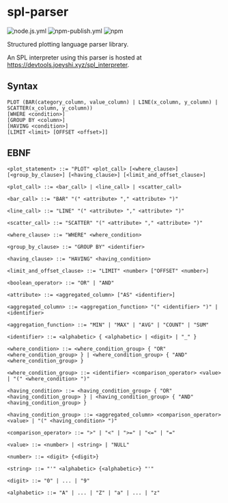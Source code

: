 # spl-parser

![node.js.yml](https://github.com/joeyshi12/spl-parser/actions/workflows/node.js.yml/badge.svg)
![npm-publish.yml](https://github.com/joeyshi12/spl-parser/actions/workflows/npm-publish.yml/badge.svg)
![npm](https://img.shields.io/npm/v/spl-parser.svg)

Structured plotting language parser library.

An SPL interpreter using this parser is hosted at <a href="https://devtools.joeyshi.xyz/spl_interpreter">https://devtools.joeyshi.xyz/spl_interpreter</a>.

## Syntax

```
PLOT (BAR(category_column, value_column) | LINE(x_column, y_column) | SCATTER(x_column, y_column))
[WHERE <condition>]
[GROUP BY <column>]
[HAVING <condition>]
[LIMIT <limit> [OFFSET <offset>]]
```

## EBNF

```
<plot_statement> ::= "PLOT" <plot_call> [<where_clause>] [<group_by_clause>] [<having_clause>] [<limit_and_offset_clause>]

<plot_call> ::= <bar_call> | <line_call> | <scatter_call>

<bar_call> ::= "BAR" "(" <attribute> "," <attribute> ")"

<line_call> ::= "LINE" "(" <attribute> "," <attribute> ")"

<scatter_call> ::= "SCATTER" "(" <attribute> "," <attribute> ")"

<where_clause> ::= "WHERE" <where_condition>

<group_by_clause> ::= "GROUP BY" <identifier>

<having_clause> ::= "HAVING" <having_condition>

<limit_and_offset_clause> ::= "LIMIT" <number> ["OFFSET" <number>]

<boolean_operator> ::= "OR" | "AND"

<attribute> ::= <aggregated_column> ["AS" <identifier>]

<aggregated_column> ::= <aggregation_function> "(" <identifier> ")" | <identifier>

<aggregation_function> ::= "MIN" | "MAX" | "AVG" | "COUNT" | "SUM"

<identifier> ::= <alphabetic> { <alphabetic> | <digit> | "_" }

<where_condition> ::= <where_condition_group> { "OR" <where_condition_group> } | <where_condition_group> { "AND" <where_condition_group> }

<where_condition_group> ::= <identifier> <comparison_operator> <value> | "(" <where_condition> ")"

<having_condition> ::= <having_condition_group> { "OR" <having_condition_group> } | <having_condition_group> { "AND" <having_condition_group> }

<having_condition_group> ::= <aggregated_column> <comparison_operator> <value> | "(" <having_condition> ")"

<comparison_operator> ::= ">" | "<" | ">=" | "<=" | "="

<value> ::= <number> | <string> | "NULL"

<number> ::= <digit> {<digit>}

<string> ::= "'" <alphabetic> {<alphabetic>} "'"

<digit> ::= "0" | ... | "9"

<alphabetic> ::= "A" | ... | "Z" | "a" | ... | "z"
```
